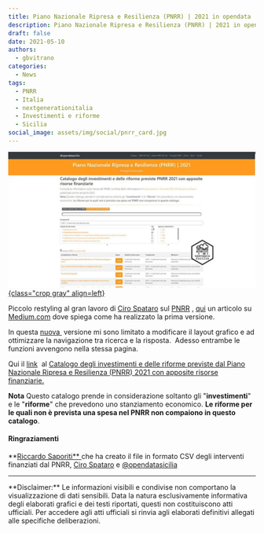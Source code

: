 ```yaml
---
title: Piano Nazionale Ripresa e Resilienza (PNRR) | 2021 in opendata
description: Piano Nazionale Ripresa e Resilienza (PNRR) | 2021 in opendata
draft: false
date: 2021-05-10
authors:
  - gbvitrano
categories:
  - News 
tags:
  - PNRR
  - Italia
  - nextgenerationitalia
  - Investimenti e riforme
  - Sicilia
social_image: assets/img/social/pnrr_card.jpg
---  
```

<style>
.md-typeset code { background-color: #fff0;}  
.md-typeset pre>code { background-color: #fff0;}  
</style>
[![pnrr](pnrr_card.jpg "Piano Nazionale Ripresa e Resilienza (PNRR) | 2021 in opendata" ){class="crop gray" align=left}](index.md) 

Piccolo restyling al gran lavoro di [Ciro Spataro](https://twitter.com/cirospat) sul [PNRR](https://cirospat.github.io/pnrr_2021_opendata/) , [qui](https://cirospat.medium.com/il-pnrr-facilmente-consultabile-72c508272743) un articolo su [Medium.com](https://cirospat.medium.com/il-pnrr-facilmente-consultabile-72c508272743) dove spiega come ha realizzato la prima versione.

In questa [nuova ](https://pnrr.opendatasicilia.it/) versione mi sono limitato a modificare il layout grafico e ad ottimizzare la navigazione tra ricerca e la risposta.  Adesso entrambe le funzioni avvengono nella stessa pagina.<!-- more -->

Qui il [link](https://pnrr.opendatasicilia.it/)  al [Catalogo degli investimenti e delle riforme previste dal Piano Nazionale Ripresa e Resilienza (PNRR) 2021 con apposite risorse finanziarie.](https://pnrr.opendatasicilia.it/)

**Nota** Questo catalogo prende in considerazione soltanto gli "**investimenti**" e le "**riforme**" che prevedono uno stanziamento economico. **Le riforme per le quali non è prevista una spesa nel PNRR non compaiono in questo catalogo**.

#### Ringraziamenti
**[Riccardo Saporiti** ](https://github.com/sapomnia/Piano-nazionale-di-ripartenza-e-resilienza)che ha creato il file in formato CSV degli interventi finanziati dal PNRR, [Ciro Spataro](https://twitter.com/cirospat) e [@opendatasicilia](http://opendatasicilia.it/)


<hr>
**Disclaimer:** Le informazioni visibili e condivise non comportano la visualizzazione di dati sensibili. Data la natura esclusivamente informativa degli elaborati grafici e dei testi riportati, questi non costituiscono atti ufficiali. Per accedere agli atti ufficiali si rinvia agli elaborati definitivi allegati alle specifiche deliberazioni.